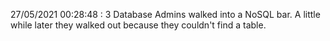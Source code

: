 <!-- replace-with-date starts -->
27/05/2021 00:28:48 : 3 Database Admins walked into a NoSQL bar. A little while later they walked out because they couldn't find a table.
<!-- replace-with-date ends -->
